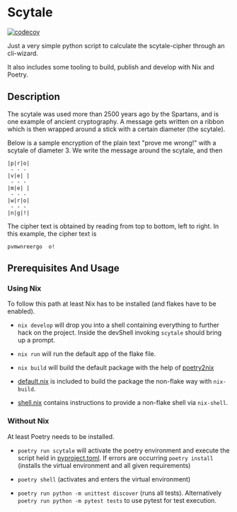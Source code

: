# Scytale

[![codecov](https://codecov.io/gh/lockejan/scytale/branch/main/graph/badge.svg?token=IVZBSROEKF)](https://codecov.io/gh/lockejan/scytale)

Just a very simple python script to calculate the scytale-cipher through an cli-wizard.

It also includes some tooling to build, publish and develop with Nix and Poetry.

## Description

The scytale was used more than 2500 years ago by the Spartans, and is one example of ancient cryptography.
A message gets written on a ribbon which is then wrapped around a stick with a certain diameter (the scytale).

Below is a sample encryption of the plain text "prove me wrong!" with a scytale of diameter 3.
We write the message around the scytale, and then

```
|p|r|o|
 - - -
|v|e| |
 - - -
|m|e| |
 - - -
|w|r|o|
 - - -
|n|g|!|
```

The cipher text is obtained by reading from top to bottom, left to right.
In this example, the cipher text is

```
pvmwnreergo  o!
```

## Prerequisites And Usage

### Using Nix

To follow this path at least Nix has to be installed (and flakes have to be enabled).

- `nix develop` will drop you into a shell containing everything to further hack on the project.
Inside the devShell invoking `scytale` should bring up a prompt.

- `nix run` will run the default app of the flake file.

- `nix build` will build the default package with the help of [poetry2nix](https://github.com/nix-community/poetry2nix)

- [default.nix](./default.nix) is included to build the package the non-flake way with `nix-build`.
- [shell.nix](./shell.nix) contains instructions to provide a non-flake shell via `nix-shell`.

### Without Nix

At least Poetry needs to be installed.

- `poetry run scytale` will activate the poetry environment and execute the script held in [pyproject.toml](./pyproject.toml#L3).
    If errors are occurring `poetry install` (installs the virtual environment and all given requirements)

- `poetry shell` (activates and enters the virtual environment)

- `poetry run python -m unittest discover` (runs all tests). Alternatively `poetry run python -m pytest tests` to use pytest for test execution.
